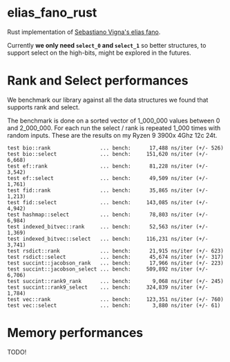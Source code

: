 # elias_fano_rust
Rust implementation of [Sebastiano Vigna's elias fano](http://vigna.di.unimi.it/ftp/papers/QuasiSuccinctIndices.pdf).

Currently **we only need `select_0` and `select_1`** so better structures, to support select on the high-bits, might be explored in the futures.

# Rank and Select performances
We benchmark our library against all the data structures we found that supports rank and select.

The benchmark is done on a sorted vector of 1_000_000 values between 0 and 2_000_000.
For each run the select / rank is repeated 1_000 times with random inputs.
These are the results on my Ryzen 9 3900x 4Ghz 12c 24t.

```
test bio::rank                ... bench:      17,488 ns/iter (+/- 526)
test bio::select              ... bench:     151,620 ns/iter (+/- 6,668)
test ef::rank                 ... bench:      81,228 ns/iter (+/- 3,542)
test ef::select               ... bench:      49,509 ns/iter (+/- 1,761)
test fid::rank                ... bench:      35,865 ns/iter (+/- 1,213)
test fid::select              ... bench:     143,085 ns/iter (+/- 4,942)
test hashmap::select          ... bench:      78,803 ns/iter (+/- 6,984)
test indexed_bitvec::rank     ... bench:      52,563 ns/iter (+/- 1,369)
test indexed_bitvec::select   ... bench:     116,231 ns/iter (+/- 3,741)
test rsdict::rank             ... bench:      21,915 ns/iter (+/- 623)
test rsdict::select           ... bench:      45,674 ns/iter (+/- 317)
test succint::jacobson_rank   ... bench:      17,966 ns/iter (+/- 223)
test succint::jacobson_select ... bench:     509,892 ns/iter (+/- 6,706)
test succint::rank9_rank      ... bench:       9,068 ns/iter (+/- 245)
test succint::rank9_select    ... bench:     324,839 ns/iter (+/- 1,784)
test vec::rank                ... bench:     123,351 ns/iter (+/- 760)
test vec::select              ... bench:       3,880 ns/iter (+/- 61)
```

# Memory performances
TODO!